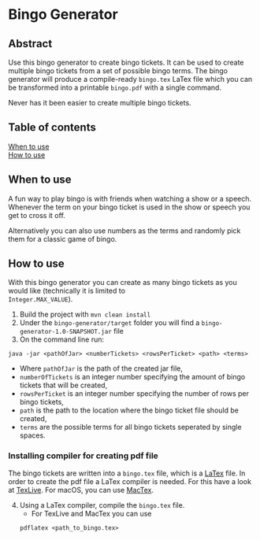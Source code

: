 # Bingo Generator

## Abstract

Use this bingo generator to create bingo tickets. It can be used to create multiple bingo tickets from a set of possible
bingo terms. The bingo generator will produce a compile-ready <code>bingo.tex</code> LaTex file which you can be
transformed into a printable <code>bingo.pdf</code> with a single command.

Never has it been easier to create multiple bingo tickets.

## Table of contents

[When to use](#when-to-use) </br>
[How to use](#how-to-use)

## When to use

A fun way to play bingo is with friends when watching a show or a speech. Whenever the term on your bingo ticket is used
in the show or speech you get to cross it off.

Alternatively you can also use numbers as the terms and randomly pick them for a classic game of bingo.

## How to use

With this bingo generator you can create as many bingo tickets as you would like (technically it is limited to <code>
Integer.MAX_VALUE</code>).

1. Build the project with `mvn clean install`
2. Under the `bingo-generator/target` folder you will find a `bingo-generator-1.0-SNAPSHOT.jar`
   file
3. On the command line run:

```
java -jar <pathOfJar> <numberTickets> <rowsPerTicket> <path> <terms>
```

* Where `pathOfJar` is the path of the created jar file,
* `numberOfTickets` is an integer number specifying the amount of bingo tickets that will be created,
* `rowsPerTicket` is an integer number specifying the number of rows per bingo tickets,
* `path` is the path to the location where the bingo ticket file should be created,
* `terms` are the possible terms for all bingo tickets seperated by single spaces.

### Installing compiler for creating pdf file

The bingo tickets are written into a <code>bingo.tex</code> file, which is a [LaTex](https://www.latex-project.org)
file. In order to create the pdf file a LaTex compiler is needed. For this have a look
at [TexLive](https://www.tug.org/texlive/). For macOS, you can
use [MacTex](https://www.tug.org/mactex/mactex-download.html).

4. Using a LaTex compiler, compile the <code>bingo.tex</code> file.
   * For TexLive and MacTex you can use
   ```
   pdflatex <path_to_bingo.tex>
   ``` 
